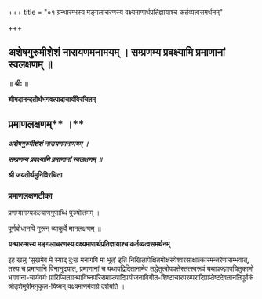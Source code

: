 +++
title = "०१ ग्रन्थारम्भस्य मङ्गलाचरणस्य वक्ष्यमाणार्थप्रतिज्ञायाश्च कर्तव्यत्वसमर्थनम्"

+++


## अशेषगुरुमीशेशं नारायणमनामयम् । सम्प्रणम्य प्रवक्ष्यामि प्रमाणानां स्वलक्षणम् ॥

**॥ श्रीः ॥**

**श्रीमदानन्दतीर्थभगवत्पादाचार्यविरचितम्**

## प्रमाणलक्षणम्** ।**

***अशेषगुरुमीशेशं नारायणमनामयम् ।***

***सम्प्रणम्य प्रवक्ष्यामि प्रमाणानां स्वलक्षणम् ॥***

**श्री जयतीर्थमुनिविरचिता** 

### **प्रमाणलक्षणटीका**

प्रणम्यागण्यकल्याणगुणाब्धिं पुरुषोत्तमम् ।

पूर्णबोधानपि गुरून् व्याकुर्वे मानलक्षणम् ॥

**ग्रन्थारम्भस्य मङ्गलाचरणस्य वक्ष्यमाणार्थप्रतिज्ञायाश्च कर्तव्यत्वसमर्थनम्**

इह खलु ‘सुखमेव मे स्याद् दुःखं मनागपि मा भूत्’ इति निखिलापेक्षितमोक्षस्येश्वरसाक्षात्कारमन्तरेणासम्भवात्, तस्य च प्रमाणानि विनानुदयात्, प्रमाणानां च यथावद्विदितानामेव तद्धेतुत्वोपपत्तेस्तत्स्वरूपं यथावज्ज्ञापयितुकामो भगवाना-चार्यवर्यः प्रारिप्सितग्रन्थाविघ्नपरिसमाप्त्यादिप्रयोजनाविगीत-शिष्टाचारपरम्परादिप्राप्तेष्टदेवतानतिपूर्वकं श्रोतृशेमुषीमनुकूल-यिष्यन् वक्ष्यमाणमेवाग्रे दर्शयति ।

